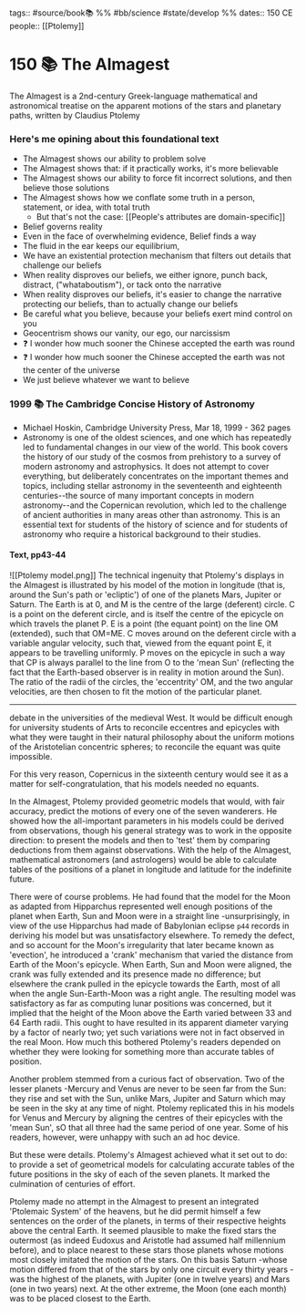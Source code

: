 tags:: #source/book📚   %% #bb/science #state/develop %%
dates:: 150 CE
people:: [[Ptolemy]]

# 150 📚 The Almagest
The Almagest is a 2nd-century Greek-language mathematical and astronomical treatise on the apparent motions of the stars and planetary paths, written by Claudius Ptolemy

### Here's me opining about this foundational text
- The Almagest shows our ability to problem solve
- The Almagest shows that: if it practically works, it's more believable
- The Almagest shows our ability to force fit incorrect solutions, and then believe those solutions
- The Almagest shows how we conflate some truth in a person, statement, or idea, with total truth 
	- But that's not the case: [[People's attributes are domain-specific]]
- Belief governs reality
- Even in the face of overwhelming evidence, Belief finds a way
- The fluid in the ear keeps our equilibrium, 
- We have an existential protection mechanism that filters out details that challenge our beliefs
- When reality disproves our beliefs, we either ignore, punch back, distract, ("whataboutism"), or tack onto the narrative
- When reality disproves our beliefs, it's easier to change the narrative protecting our beliefs, than to actually change our beliefs
- Be careful what you believe, because your beliefs exert mind control on you
- Geocentrism shows our vanity, our ego, our narcissism
- ❓ I wonder how much sooner the Chinese accepted the earth was round
- ❓ I wonder how much sooner the Chinese accepted the earth was not the center of the universe
- We just believe whatever we want to believe


### 1999 📚 The Cambridge Concise History of Astronomy
- Michael Hoskin, Cambridge University Press, Mar 18, 1999 - 362 pages
- Astronomy is one of the oldest sciences, and one which has repeatedly led to fundamental changes in our view of the world. This book covers the history of our study of the cosmos from prehistory to a survey of modern astronomy and astrophysics. It does not attempt to cover everything, but deliberately concentrates on the important themes and topics, including stellar astronomy in the seventeenth and eighteenth centuries--the source of many important concepts in modern astronomy--and the Copernican revolution, which led to the challenge of ancient authorities in many areas other than astronomy. This is an essential text for students of the history of science and for students of astronomy who require a historical background to their studies.

#### Text, pp43-44
![[Ptolemy model.png]]
The technical ingenuity that Ptolemy's displays in the Almagest is illustrated by his model of the motion in longitude (that is, around the Sun's path or 'ecliptic') of one of the planets Mars, Jupiter or Saturn. The Earth is at 0, and M is the centre of the large (deferent) circle. C is a point on the deferent circle, and is itself the centre of the epicycle on which travels the planet P. E is a point (the equant point) on the line OM (extended), such that OM=ME. C moves around on the deferent circle with a variable angular velocity, such that, viewed from the equant point E, it appears to be travelling uniformly. P moves on the epicycle in such a way that CP is always parallel to the line from O to the 'mean Sun' (reflecting the fact that the Earth-based observer is in reality in motion around the Sun). The ratio of the radii of the circles, the 'eccentrity' OM, and the two angular velocities, are then chosen to fit the motion of the particular planet.

---
debate in the universities of the medieval West. It would be difficult enough for university students of Arts to reconcile eccentres and epicycles with what they were taught in their natural philosophy about the uniform motions of the Aristotelian concentric spheres; to reconcile the equant was quite impossible. 

For this very reason, Copernicus in the sixteenth century would see it as a matter for self-congratulation, that his models needed no equants. 

In the Almagest, Ptolemy provided geometric models that would, with fair accuracy, predict the motions of every one of the seven wanderers. He showed how the all-important parameters in his models could be derived from observations, though his general strategy was to work in the opposite direction: to present the models and then to 'test' them by comparing deductions from them against observations. With the help of the Almagest, mathematical astronomers (and astrologers) would be able to calculate tables of the positions of a planet in longitude and latitude for the indefinite future. 

There were of course problems. He had found that the model for the Moon as adapted from Hipparchus represented well enough positions of the planet when Earth, Sun and Moon were in a straight line -unsurprisingly, in view of the use Hipparchus had made of Babylonian eclipse
`p44`
records in deriving his model but was unsatisfactory elsewhere. To remedy the defect, and so account for the Moon's irregularity that later became known as 'evection', he introduced a 'crank' mechanism that varied the distance from Earth of the Moon's epicycle. When Earth, Sun and Moon were aligned, the crank was fully extended and its presence made no difference; but elsewhere the crank pulled in the epicycle towards the Earth, most of all when the angle Sun-Earth-Moon was a right angle. The resulting model was satisfactory as far as computing lunar positions was concerned, but it implied that the height of the Moon above the Earth varied between 33 and 64 Earth radii. This ought to have resulted in its apparent diameter varying by a factor of nearly two; yet such variations were not in fact observed in the real Moon. How much this bothered Ptolemy's readers depended on whether they were looking for something more than accurate tables of position. 

Another problem stemmed from a curious fact of observation. Two of the lesser planets -Mercury and Venus are never to be seen far from the Sun: they rise and set with the Sun, unlike Mars, Jupiter and Saturn which may be seen in the sky at any time of night. Ptolemy replicated this in his models for Venus and Mercury by aligning the centres of their epicycles with the 'mean Sun', sO that all three had the same period of one year. Some of his readers, however, were unhappy with such an ad hoc device. 

But these were details. Ptolemy's Almagest achieved what it set out to do: to provide a set of geometrical models for calculating accurate tables of the future positions in the sky of each of the seven planets. It marked the culmination of centuries of effort.

Ptolemy made no attempt in the Almagest to present an integrated 'Ptolemaic System' of the heavens, but he did permit himself a few sentences on the order of the planets, in terms of their respective heights above the central Earth. It seemed plausible to make the fixed stars the outermost (as indeed Eudoxus and Aristotle had assumed half millennium before), and to place nearest to these stars those planets whose motions most closely imitated the motion of the stars. On this basis Saturn -whose motion differed from that of the stars by only one circuit every thirty years -was the highest of the planets, with Jupiter (one in twelve years) and Mars (one in two years) next. At the other extreme, the Moon (one each month) was to be placed closest to the Earth.